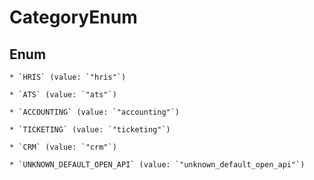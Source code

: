 
# CategoryEnum

## Enum


    * `HRIS` (value: `"hris"`)

    * `ATS` (value: `"ats"`)

    * `ACCOUNTING` (value: `"accounting"`)

    * `TICKETING` (value: `"ticketing"`)

    * `CRM` (value: `"crm"`)

    * `UNKNOWN_DEFAULT_OPEN_API` (value: `"unknown_default_open_api"`)



